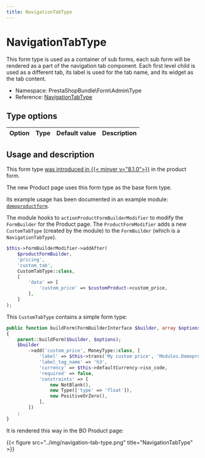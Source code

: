 ```yaml
---
title: NavigationTabType
---
```


# NavigationTabType

This form type is used as a container of sub forms, each sub form will be rendered as a part of the navigation tab component. Each first level child is used as a different tab, its label is used for the tab name, and its widget as the tab content.

- Namespace: PrestaShopBundle\Form\Admin\Type
- Reference: [NavigationTabType](https://github.com/PrestaShop/PrestaShop/blob/8.0.x/src/PrestaShopBundle/Form/Admin/Type/NavigationTabType.php)

## Type options

| Option       | Type   | Default value                     | Description                                                                               |
| :----------- | :----- | :-------------------------------- | :---------------------------------------------------------------------------------------- |

## Usage and description

This form type [was introduced in {{< minver v="8.1.0">}}](https://github.com/PrestaShop/PrestaShop/pull/28752) in the product form. 

The new Product page uses this form type as the base form type. 

Its example usage has been documented in an example module: [`demoproductform`](https://github.com/PrestaShop/example-modules/tree/master/demoproductform).

The module hooks to `actionProductFormBuilderModifier` to modify the `FormBuilder` for the Product page. 
The `ProductFormModifier` adds a new `CustomTabType` (created by the module) to the `FormBuilder` (which is a `NavigationTabType`).

```php
$this->formBuilderModifier->addAfter(
    $productFormBuilder,
    'pricing',
    'custom_tab',
    CustomTabType::class,
    [
        'data' => [
            'custom_price' => $customProduct->custom_price,
        ],
    ]
);
```

This `CustomTabType` contains a simple form type: 

```php
public function buildForm(FormBuilderInterface $builder, array $options)
{
    parent::buildForm($builder, $options);
    $builder
        ->add('custom_price', MoneyType::class, [
            'label' => $this->trans('My custom price', 'Modules.Demoproductform.Admin'),
            'label_tag_name' => 'h3',
            'currency' => $this->defaultCurrency->iso_code,
            'required' => false,
            'constraints' => [
                new NotBlank(),
                new Type(['type' => 'float']),
                new PositiveOrZero(),
            ],
        ])
    ;
}
```

It is rendered this way in the BO Product page: 

{{< figure src="../img/navigation-tab-type.png" title="NavigationTabType" >}}
